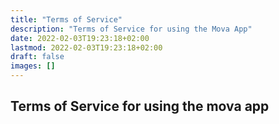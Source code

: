 ```yaml
---
title: "Terms of Service"
description: "Terms of Service for using the Mova App"
date: 2022-02-03T19:23:18+02:00
lastmod: 2022-02-03T19:23:18+02:00
draft: false
images: []
---
```


## Terms of Service for using the mova app


